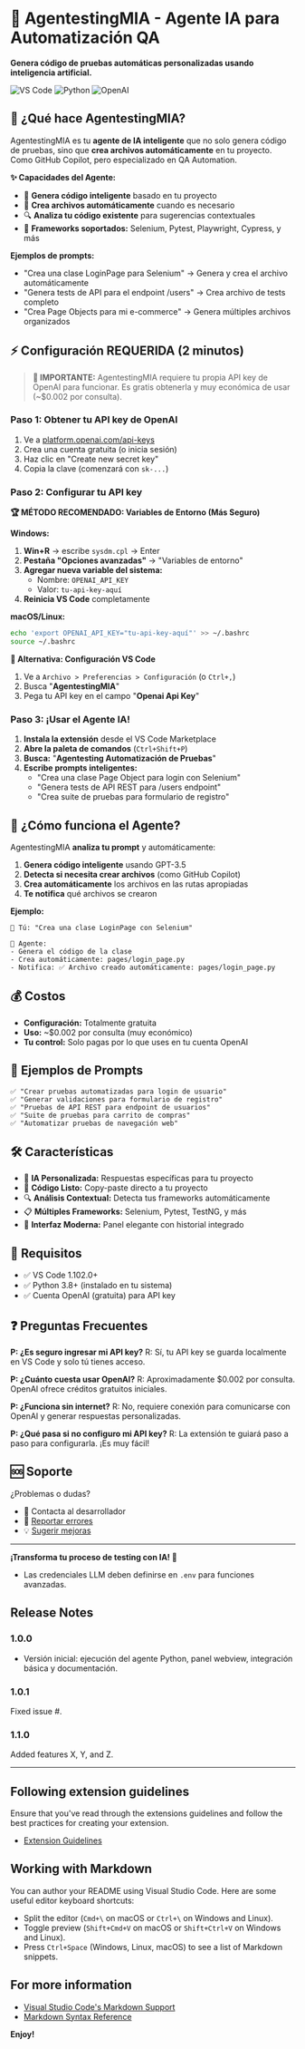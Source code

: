
# 🤖 AgentestingMIA - Agente IA para Automatización QA

**Genera código de pruebas automáticas personalizadas usando inteligencia artificial.**

![VS Code](https://img.shields.io/badge/VS%20Code-Extension-blue)
![Python](https://img.shields.io/badge/Python-3.8+-green)
![OpenAI](https://img.shields.io/badge/OpenAI-GPT--3.5-orange)

## 🚀 ¿Qué hace AgentestingMIA?

AgentestingMIA es tu **agente de IA inteligente** que no solo genera código de pruebas, sino que **crea archivos automáticamente** en tu proyecto. Como GitHub Copilot, pero especializado en QA Automation.

**✨ Capacidades del Agente:**
- 🧠 **Genera código inteligente** basado en tu proyecto
- 📁 **Crea archivos automáticamente** cuando es necesario
- 🔍 **Analiza tu código existente** para sugerencias contextuales
- 🚀 **Frameworks soportados:** Selenium, Pytest, Playwright, Cypress, y más

**Ejemplos de prompts:**
- "Crea una clase LoginPage para Selenium" → Genera y crea el archivo automáticamente
- "Genera tests de API para el endpoint /users" → Crea archivo de tests completo
- "Crea Page Objects para mi e-commerce" → Genera múltiples archivos organizados

## ⚡ Configuración REQUERIDA (2 minutos)

> **📢 IMPORTANTE:** AgentestingMIA requiere tu propia API key de OpenAI para funcionar. Es gratis obtenerla y muy económica de usar (~$0.002 por consulta).

### Paso 1: Obtener tu API key de OpenAI

1. Ve a [platform.openai.com/api-keys](https://platform.openai.com/api-keys)
2. Crea una cuenta gratuita (o inicia sesión)
3. Haz clic en "Create new secret key"
4. Copia la clave (comenzará con `sk-...`)

### Paso 2: Configurar tu API key

**🏆 MÉTODO RECOMENDADO: Variables de Entorno (Más Seguro)**

**Windows:**
1. **Win+R** → escribe `sysdm.cpl` → Enter
2. **Pestaña "Opciones avanzadas"** → "Variables de entorno"
3. **Agregar nueva variable del sistema:**
   - Nombre: `OPENAI_API_KEY`
   - Valor: `tu-api-key-aquí`
4. **Reinicia VS Code** completamente

**macOS/Linux:**
```bash
echo 'export OPENAI_API_KEY="tu-api-key-aquí"' >> ~/.bashrc
source ~/.bashrc
```

**📌 Alternativa: Configuración VS Code**
1. Ve a `Archivo > Preferencias > Configuración` (o `Ctrl+,`)
2. Busca "**AgentestingMIA**"
3. Pega tu API key en el campo "**Openai Api Key**"

### Paso 3: ¡Usar el Agente IA!
1. **Instala la extensión** desde el VS Code Marketplace
2. **Abre la paleta de comandos** (`Ctrl+Shift+P`)
3. **Busca:** "**Agentesting Automatización de Pruebas**"
4. **Escribe prompts inteligentes:**
   - "Crea una clase Page Object para login con Selenium"
   - "Genera tests de API REST para /users endpoint"
   - "Crea suite de pruebas para formulario de registro"

## 🤖 ¿Cómo funciona el Agente?

AgentestingMIA **analiza tu prompt** y automáticamente:
1. **Genera código inteligente** usando GPT-3.5
2. **Detecta si necesita crear archivos** (como GitHub Copilot)
3. **Crea automáticamente** los archivos en las rutas apropiadas
4. **Te notifica** qué archivos se crearon

**Ejemplo:**
```
👤 Tú: "Crea una clase LoginPage con Selenium"

🤖 Agente: 
- Genera el código de la clase
- Crea automáticamente: pages/login_page.py
- Notifica: ✅ Archivo creado automáticamente: pages/login_page.py
```

## 💰 Costos

- **Configuración:** Totalmente gratuita
- **Uso:** ~$0.002 por consulta (muy económico)
- **Tu control:** Solo pagas por lo que uses en tu cuenta OpenAI

## 🎯 Ejemplos de Prompts

```
✅ "Crear pruebas automatizadas para login de usuario"
✅ "Generar validaciones para formulario de registro"  
✅ "Pruebas de API REST para endpoint de usuarios"
✅ "Suite de pruebas para carrito de compras"
✅ "Automatizar pruebas de navegación web"
```

## 🛠️ Características

- 🧠 **IA Personalizada:** Respuestas específicas para tu proyecto
- 📝 **Código Listo:** Copy-paste directo a tu proyecto
- 🔍 **Análisis Contextual:** Detecta tus frameworks automáticamente
- 📋 **Múltiples Frameworks:** Selenium, Pytest, TestNG, y más
- 🎨 **Interfaz Moderna:** Panel elegante con historial integrado

## 🔧 Requisitos

- ✅ VS Code 1.102.0+
- ✅ Python 3.8+ (instalado en tu sistema)
- ✅ Cuenta OpenAI (gratuita) para API key

## ❓ Preguntas Frecuentes

**P: ¿Es seguro ingresar mi API key?**
R: Sí, tu API key se guarda localmente en VS Code y solo tú tienes acceso.

**P: ¿Cuánto cuesta usar OpenAI?**
R: Aproximadamente $0.002 por consulta. OpenAI ofrece créditos gratuitos iniciales.

**P: ¿Funciona sin internet?**
R: No, requiere conexión para comunicarse con OpenAI y generar respuestas personalizadas.

**P: ¿Qué pasa si no configuro mi API key?**
R: La extensión te guiará paso a paso para configurarla. ¡Es muy fácil!

## 🆘 Soporte

¿Problemas o dudas?
- 📧 Contacta al desarrollador
- 🐛 [Reportar errores](https://github.com/juandedios199012/agentesting-extension-vs_code/issues)
- 💡 [Sugerir mejoras](https://github.com/juandedios199012/agentesting-extension-vs_code/issues)

---

**¡Transforma tu proceso de testing con IA! 🚀**
- Las credenciales LLM deben definirse en `.env` para funciones avanzadas.

## Release Notes

### 1.0.0
- Versión inicial: ejecución del agente Python, panel webview, integración básica y documentación.

### 1.0.1

Fixed issue #.

### 1.1.0

Added features X, Y, and Z.

---

## Following extension guidelines

Ensure that you've read through the extensions guidelines and follow the best practices for creating your extension.

* [Extension Guidelines](https://code.visualstudio.com/api/references/extension-guidelines)

## Working with Markdown

You can author your README using Visual Studio Code. Here are some useful editor keyboard shortcuts:

* Split the editor (`Cmd+\` on macOS or `Ctrl+\` on Windows and Linux).
* Toggle preview (`Shift+Cmd+V` on macOS or `Shift+Ctrl+V` on Windows and Linux).
* Press `Ctrl+Space` (Windows, Linux, macOS) to see a list of Markdown snippets.

## For more information

* [Visual Studio Code's Markdown Support](http://code.visualstudio.com/docs/languages/markdown)
* [Markdown Syntax Reference](https://help.github.com/articles/markdown-basics/)

**Enjoy!**
